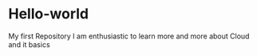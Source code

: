 # Hello-world
My first Repository
I am enthusiastic to learn more and more about Cloud and it basics 
